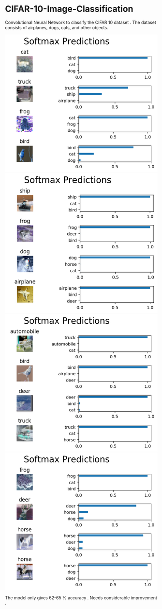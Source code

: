 # CIFAR-10-Image-Classification
Convolutional Neural Network to classify the CIFAR 10 dataset . The dataset consists of airplanes, dogs, cats, and other objects.

![alt tag](https://github.com/vishalgolcha/CIFAR-10-Image-Classification/blob/master/image_tests/test1.png)
![alt tag](https://github.com/vishalgolcha/CIFAR-10-Image-Classification/blob/master/image_tests/test2.png)
![alt tag](https://github.com/vishalgolcha/CIFAR-10-Image-Classification/blob/master/image_tests/test3.png)
![alt tag](https://github.com/vishalgolcha/CIFAR-10-Image-Classification/blob/master/image_tests/test4.png)

The model only gives 62-65 % accuracy . Needs considerable improvement .

